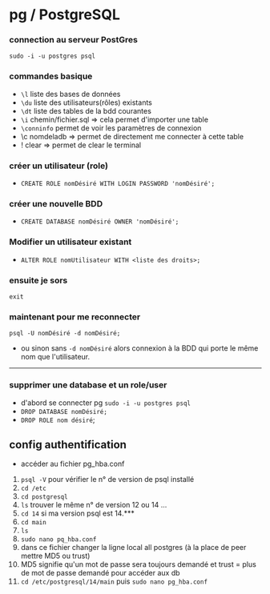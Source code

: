 # pg / PostgreSQL

### connection au serveur PostGres
`sudo -i -u postgres psql`

### commandes basique
- `\l` liste des bases de données
- `\du` liste des utilisateurs(rôles) existants
- `\dt` liste des tables de la bdd courantes
- `\i` chemin/fichier.sql => cela permet d'importer une table
- `\conninfo` permet de voir les paramètres de connexion
- \c nomdeladb   => permet de directement me connecter à cette table
- \! clear    => permet de clear le terminal

 
### créer un utilisateur (role)
- `CREATE ROLE nomDésiré WITH LOGIN PASSWORD 'nomDésiré';`

### créer une nouvelle BDD
- `CREATE DATABASE nomDésiré OWNER 'nomDésiré';`

### Modifier un utilisateur existant
- `ALTER ROLE nomUtilisateur WITH <liste des droits>;`
  
### ensuite je sors
`exit`

### maintenant pour me reconnecter     
 `psql -U nomDésiré -d nomDésiré;`

-  ou sinon sans  `-d nomDésiré` alors connexion à la BDD qui porte le même nom que l'utilisateur.

---
### supprimer une database et un role/user
- d'abord se connecter pg `sudo -i -u postgres psql`
- `DROP DATABASE nomDésiré;`
- `DROP ROLE nom désiré`;

## config authentification
- accéder au fichier pg_hba.conf
1. `psql -V` pour vérifier le n° de version de psql installé
2. `cd /etc`
3. `cd postgresql`
4. `ls` trouver le même n° de version 12 ou 14 ...
5. `cd 14` si ma version psql est 14.***
6. `cd main`
7. `ls`
8. `sudo nano pq_hba.conf`
9. dans ce fichier changer la ligne local   all    postgres        (à la place de peer mettre MD5  ou trust)
10.  MD5 signifie qu'un mot de passe sera toujours demandé  et trust = plus de mot de passe demandé pour accéder aux db
11.  `cd /etc/postgresql/14/main` puis `sudo nano pg_hba.conf`
